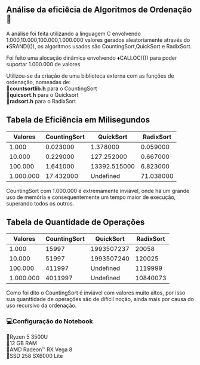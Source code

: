 ## Análise da eficiêcia de Algoritmos de Ordenação:jack_o_lantern:

A análise foi feita utilizando a linguagem C envolvendo 1.000,10.000,100.000,1.000.000 valores gerados aleatoriamente através do :diamonds:SRAND(()),
os algoritmos usados são CountingSort,QuickSort e RadixSort.

Foi feito uma alocação dinâmica envolvendo :diamonds:CALLOC(()) para poder suportar 1.000.000 de valores

Utilizou-se da criação de uma biblioteca externa com as funções de ordenação, nomeadas de:   
:pushpin:**countsortlib.h** para o CountingSort  
:pushpin:**quicsort.h** para o Quicksort  
:pushpin:**radsort.h** para o RadixSort



## Tabela de Eficiência em Milisegundos



|Valores             | CountingSort        |      QuickSort      | RadixSort           |
| -------------------| ------------------- | ------------------- | ------------------- |
|  1.000 |  0.023000 |  1.378000 | 0.059000  |
|  10.000|  0.229000 |  127.252000 |  0.667000 |
|  100.000|  1.641000 |  13392.515000 |  6.823000 |
|  1.000.000|  17.432000 |  Undefined |  71.038000 |



CountingSort com 1.000.000 é extremamente inviável, onde há um grande uso de memória e consequentemente um tempo maior de execução, superando todos os outros.


## Tabela de Quantidade de Operações



|Valores             | CountingSort        |      QuickSort      | RadixSort           |
| -------------------| ------------------- | ------------------- | ------------------- |
|  1.000             |  15997              |  1993507237         | 20058  |
|  10.000|  51997 |  1993507240 |  120025 |
|  100.000|  411997 |  Undefined |  1119999 |
|  1.000.000|  4011997 |  Undefined |  10840073 |



Como foi dito o CountingSort é inviável com valores muito altos, por isso sua quanttidade de operações são de difícil noção, ainda mais por causa do uso recursivo da ordenação.


### :computer:Configuração do Notebook


  :small_orange_diamond:Ryzen 5 3500U  
  :small_orange_diamond:12 GB RAM  
  :small_orange_diamond:AMD Radeon™ RX Vega 8  
  :small_orange_diamond:SSD 258 SX6000 Lite  
  
